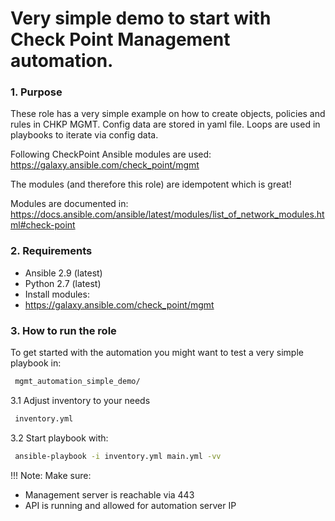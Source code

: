 # Very simple demo to start with Check Point Management automation.

### 1. Purpose
These role has a very simple example on how to create objects, policies and rules in CHKP MGMT.
Config data are stored in yaml file. 
Loops are used in playbooks to iterate via config data.


Following CheckPoint Ansible modules are used:
https://galaxy.ansible.com/check_point/mgmt

The modules (and therefore this role) are idempotent which is great! 

Modules are documented in: 
https://docs.ansible.com/ansible/latest/modules/list_of_network_modules.html#check-point


### 2. Requirements
- Ansible 2.9 (latest)
- Python 2.7 (latest)
- Install modules:
- https://galaxy.ansible.com/check_point/mgmt


### 3. How to run the role 
To get started with the automation you might want to test a very simple playbook in:
```bash
 mgmt_automation_simple_demo/
```

3.1 Adjust inventory to your needs
```bash
 inventory.yml
```

3.2 Start playbook with: 
```bash
 ansible-playbook -i inventory.yml main.yml -vv
```

!!! Note: 
Make sure:
- Management server is reachable via 443
- API is running and allowed for automation server IP
